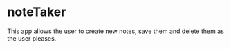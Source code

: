 # noteTaker

This app allows the user to create new notes, save them and delete them as the user pleases. 


